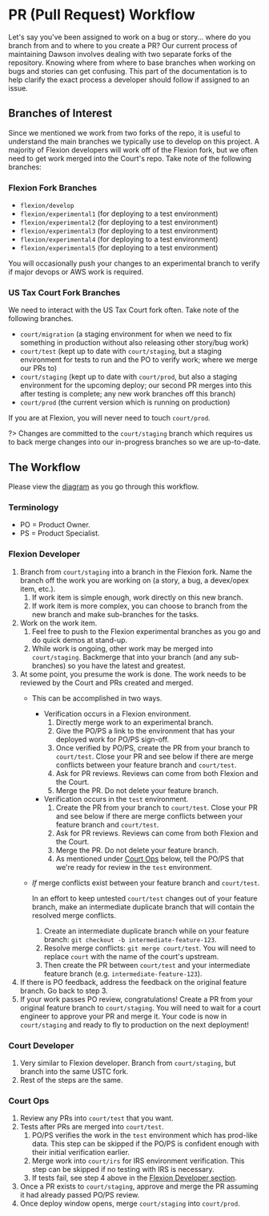 # PR (Pull Request) Workflow

Let's say you've been assigned to work on a bug or story... where do you branch from and to where to you create a PR?  Our current process of maintaining Dawson involves dealing with two separate forks of the repository.  Knowing where from where to base branches when working on bugs and stories can get confusing.  This part of the documentation is to help clarify the exact process a developer should follow if assigned to an issue.

## Branches of Interest

Since we mentioned we work from two forks of the repo, it is useful to understand the main branches we typically use to develop on this project.  A majority of Flexion developers will work off of the Flexion fork, but we often need to get work merged into the Court's repo.  Take note of the following branches:

### Flexion Fork Branches

- `flexion/develop`
- `flexion/experimental1` (for deploying to a test environment)
- `flexion/experimental2` (for deploying to a test environment)
- `flexion/experimental3` (for deploying to a test environment)
- `flexion/experimental4` (for deploying to a test environment)
- `flexion/experimental5` (for deploying to a test environment)

You will occasionally push your changes to an experimental branch to verify if major devops or AWS work is required.

### US Tax Court Fork Branches

We need to interact with the US Tax Court fork often.  Take note of the following branches.

- `court/migration` (a staging environment for when we need to fix something in production without also releasing other story/bug work)
- `court/test` (kept up to date with `court/staging`, but a staging environment for tests to run and the PO to verify work; where we merge our PRs to)
- `court/staging` (kept up to date with `court/prod`, but also a staging environment for the upcoming deploy; our second PR merges into this after testing is complete; any new work branches off this branch)
- `court/prod` (the current version which is running on production)

If you are at Flexion, you will never need to touch `court/prod`.

?> Changes are committed to the `court/staging` branch which requires us to back merge changes into our in-progress branches so we are up-to-date.

## The Workflow

Please view the [diagram](https://lucid.app/documents/view/eb52faa0-5076-47f1-8cf4-d0fa2da8a768) as you go through this workflow.

### Terminology

- PO = Product Owner.
- PS = Product Specialist.

### Flexion Developer

1. Branch from `court/staging` into a branch in the Flexion fork.  Name the branch off the work you are working on (a story, a bug, a devex/opex item, etc.).
   1. If work item is simple enough, work directly on this new branch.
   2. If work item is more complex, you can choose to branch from the new branch and make sub-branches for the tasks.
2. Work on the work item.
   1. Feel free to push to the Flexion experimental branches as you go and do quick demos at stand-up.
   2. While work is ongoing, other work may be merged into `court/staging`.  Backmerge that into your branch (and any sub-branches) so you have the latest and greatest.
3. At some point, you presume the work is done.  The work needs to be reviewed by the Court and PRs created and merged.
   - This can be accomplished in two ways.
     - Verification occurs in a Flexion environment.
       1. Directly merge work to an experimental branch.
       2. Give the PO/PS a link to the environment that has your deployed work for PO/PS sign-off.
       3. Once verified by PO/PS, create the PR from your branch to `court/test`.  Close your PR and see below if there are merge conflicts between your feature branch and `court/test`.
       4. Ask for PR reviews.  Reviews can come from both Flexion and the Court.
       5. Merge the PR.  Do not delete your feature branch.
     - Verification occurs in the `test` environment.
       1. Create the PR from your branch to `court/test`.  Close your PR and see below if there are merge conflicts between your feature branch and `court/test`.
       2. Ask for PR reviews.  Reviews can come from both Flexion and the Court.
       3. Merge the PR.  Do not delete your feature branch.
       4. As mentioned under [Court Ops](#court-ops) below, tell the PO/PS that we're ready for review in the `test` environment.
   - _If_ merge conflicts exist between your feature branch and `court/test`.

     In an effort to keep untested `court/test` changes out of your feature branch, make an intermediate duplicate branch that will contain the resolved merge conflicts.
       1. Create an intermediate duplicate branch while on your feature branch: `git checkout -b intermediate-feature-123`.
       2. Resolve merge conflicts: `git merge court/test`.  You will need to replace `court` with the name of the court's upstream.
       3. Then create the PR between `court/test` and your intermediate feature branch (e.g. `intermediate-feature-123`).
4. If there is PO feedback, address the feedback on the original feature branch.  Go back to step 3.
5. If your work passes PO review, congratulations!  Create a PR from your original feature branch to `court/staging`.  You will need to wait for a court engineer to approve your PR and merge it.  Your code is now in `court/staging` and ready to fly to production on the next deployment!

### Court Developer

1. Very similar to Flexion developer.  Branch from `court/staging`, but branch into the same USTC fork.
2. Rest of the steps are the same.

### Court Ops

1. Review any PRs into `court/test` that you want.
2. Tests after PRs are merged into `court/test`.
   1. PO/PS verifies the work in the `test` environment which has prod-like data.  This step can be skipped if the PO/PS is confident enough with their initial verification earlier.
   2. Merge work into `court/irs` for IRS environment verification.  This step can be skipped if no testing with IRS is necessary.
   3. If tests fail, see step 4 above in the [Flexion Developer section](#flexion-developer).
3. Once a PR exists to `court/staging`, approve and merge the PR assuming it had already passed PO/PS review.
4. Once deploy window opens, merge `court/staging` into `court/prod`.
